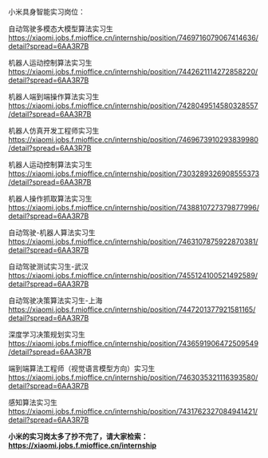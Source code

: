 小米具身智能实习岗位：

自动驾驶多模态大模型算法实习生 https://xiaomi.jobs.f.mioffice.cn/internship/position/7469716079067414636/detail?spread=6AA3R7B

机器人运动控制算法实习生 https://xiaomi.jobs.f.mioffice.cn/internship/position/7442621114272858220/detail?spread=6AA3R7B

机器人端到端操作算法实习生 https://xiaomi.jobs.f.mioffice.cn/internship/position/7428049514580328557/detail?spread=6AA3R7B

机器人仿真开发工程师实习生 https://xiaomi.jobs.f.mioffice.cn/internship/position/7469673910293839980/detail?spread=6AA3R7B

机器人运动控制算法实习生 https://xiaomi.jobs.f.mioffice.cn/internship/position/7303289326908555373/detail?spread=6AA3R7B

机器人操作抓取算法实习生 https://xiaomi.jobs.f.mioffice.cn/internship/position/7438810727379877996/detail?spread=6AA3R7B

自动驾驶-机器人算法实习生 https://xiaomi.jobs.f.mioffice.cn/internship/position/7463107875922870381/detail?spread=6AA3R7B

自动驾驶测试实习生-武汉 https://xiaomi.jobs.f.mioffice.cn/internship/position/7455124100521492589/detail?spread=6AA3R7B

自动驾驶决策算法实习生-上海 https://xiaomi.jobs.f.mioffice.cn/internship/position/7447201377921581165/detail?spread=6AA3R7B

深度学习决策规划实习生 https://xiaomi.jobs.f.mioffice.cn/internship/position/7436591906472509549/detail?spread=6AA3R7B

端到端算法工程师（视觉语言模型方向）实习生 https://xiaomi.jobs.f.mioffice.cn/internship/position/7463035321116393580/detail?spread=6AA3R7B

感知算法实习生 https://xiaomi.jobs.f.mioffice.cn/internship/position/7431762327084941421/detail?spread=6AA3R7B

**小米的实习岗太多了抄不完了，请大家检索：https://xiaomi.jobs.f.mioffice.cn/internship**
